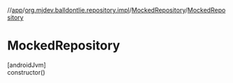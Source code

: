 //[app](../../../index.md)/[org.mjdev.balldontlie.repository.impl](../index.md)/[MockedRepository](index.md)/[MockedRepository](-mocked-repository.md)

# MockedRepository

[androidJvm]\
constructor()
